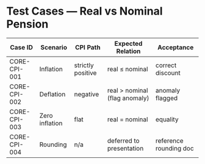 # Test Cases — Real vs Nominal Pension

| Case ID | Scenario | CPI Path | Expected Relation | Acceptance |
|---------|----------|----------|------------------|------------|
| CORE-CPI-001 | Inflation | strictly positive | real ≤ nominal | correct discount |
| CORE-CPI-002 | Deflation | negative | real > nominal (flag anomaly) | anomaly flagged |
| CORE-CPI-003 | Zero inflation | flat | real = nominal | equality |
| CORE-CPI-004 | Rounding | n/a | deferred to presentation | reference rounding doc |
